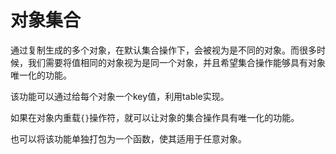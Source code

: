 # 对象集合
通过复制生成的多个对象，在默认集合操作下，会被视为是不同的对象。而很多时候，我们需要将值相同的对象视为是同一个对象，并且希望集合操作能够具有对象唯一化的功能。

该功能可以通过给每个对象一个key值，利用table实现。

如果在对象内重载`{}`操作符，就可以让对象的集合操作具有唯一化的功能。

也可以将该功能单独打包为一个函数，使其适用于任意对象。